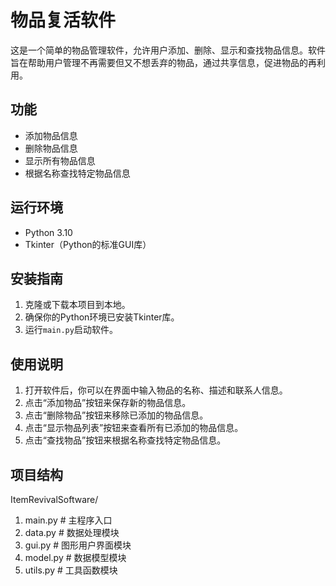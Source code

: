 # 物品复活软件

这是一个简单的物品管理软件，允许用户添加、删除、显示和查找物品信息。软件旨在帮助用户管理不再需要但又不想丢弃的物品，通过共享信息，促进物品的再利用。

## 功能

- 添加物品信息
- 删除物品信息
- 显示所有物品信息
- 根据名称查找特定物品信息

## 运行环境

- Python 3.10
- Tkinter（Python的标准GUI库）

## 安装指南

1. 克隆或下载本项目到本地。
2. 确保你的Python环境已安装Tkinter库。
3. 运行`main.py`启动软件。

## 使用说明

1. 打开软件后，你可以在界面中输入物品的名称、描述和联系人信息。
2. 点击“添加物品”按钮来保存新的物品信息。
3. 点击“删除物品”按钮来移除已添加的物品信息。
4. 点击“显示物品列表”按钮来查看所有已添加的物品信息。
5. 点击“查找物品”按钮来根据名称查找特定物品信息。

## 项目结构
ItemRevivalSoftware/
1. main.py           # 主程序入口
2. data.py           # 数据处理模块
3. gui.py            # 图形用户界面模块
4. model.py          # 数据模型模块
5. utils.py          # 工具函数模块
